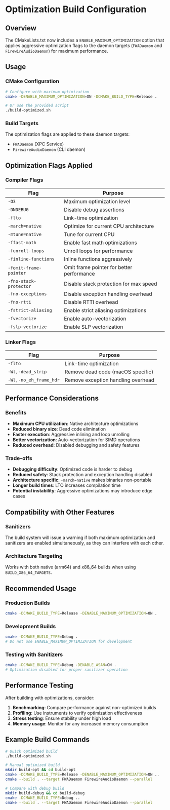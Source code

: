 # Optimization Build Configuration

## Overview

The CMakeLists.txt now includes a `ENABLE_MAXIMUM_OPTIMIZATION` option that applies aggressive optimization flags to the daemon targets (`FWADaemon` and `FirewireAudioDaemon`) for maximum performance.

## Usage

### CMake Configuration

```bash
# Configure with maximum optimization
cmake -DENABLE_MAXIMUM_OPTIMIZATION=ON -DCMAKE_BUILD_TYPE=Release .

# Or use the provided script
./build-optimized.sh
```

### Build Targets

The optimization flags are applied to these daemon targets:
- `FWADaemon` (XPC Service)
- `FirewireAudioDaemon` (CLI daemon)

## Optimization Flags Applied

### Compiler Flags

| Flag | Purpose |
|------|---------|
| `-O3` | Maximum optimization level |
| `-DNDEBUG` | Disable debug assertions |
| `-flto` | Link-time optimization |
| `-march=native` | Optimize for current CPU architecture |
| `-mtune=native` | Tune for current CPU |
| `-ffast-math` | Enable fast math optimizations |
| `-funroll-loops` | Unroll loops for performance |
| `-finline-functions` | Inline functions aggressively |
| `-fomit-frame-pointer` | Omit frame pointer for better performance |
| `-fno-stack-protector` | Disable stack protection for max speed |
| `-fno-exceptions` | Disable exception handling overhead |
| `-fno-rtti` | Disable RTTI overhead |
| `-fstrict-aliasing` | Enable strict aliasing optimizations |
| `-fvectorize` | Enable auto-vectorization |
| `-fslp-vectorize` | Enable SLP vectorization |

### Linker Flags

| Flag | Purpose |
|------|---------|
| `-flto` | Link-time optimization |
| `-Wl,-dead_strip` | Remove dead code (macOS specific) |
| `-Wl,-no_eh_frame_hdr` | Remove exception handling overhead |

## Performance Considerations

### Benefits
- **Maximum CPU utilization**: Native architecture optimizations
- **Reduced binary size**: Dead code elimination
- **Faster execution**: Aggressive inlining and loop unrolling
- **Better vectorization**: Auto-vectorization for SIMD operations
- **Reduced overhead**: Disabled debugging and safety features

### Trade-offs
- **Debugging difficulty**: Optimized code is harder to debug
- **Reduced safety**: Stack protection and exception handling disabled
- **Architecture specific**: `-march=native` makes binaries non-portable
- **Longer build times**: LTO increases compilation time
- **Potential instability**: Aggressive optimizations may introduce edge cases

## Compatibility with Other Features

### Sanitizers
The build system will issue a warning if both maximum optimization and sanitizers are enabled simultaneously, as they can interfere with each other.

### Architecture Targeting
Works with both native (arm64) and x86_64 builds when using `BUILD_X86_64_TARGETS`.

## Recommended Usage

### Production Builds
```bash
cmake -DCMAKE_BUILD_TYPE=Release -DENABLE_MAXIMUM_OPTIMIZATION=ON .
```

### Development Builds
```bash
cmake -DCMAKE_BUILD_TYPE=Debug .
# Do not use ENABLE_MAXIMUM_OPTIMIZATION for development
```

### Testing with Sanitizers
```bash
cmake -DCMAKE_BUILD_TYPE=Debug -DENABLE_ASAN=ON .
# Optimization disabled for proper sanitizer operation
```

## Performance Testing

After building with optimizations, consider:

1. **Benchmarking**: Compare performance against non-optimized builds
2. **Profiling**: Use instruments to verify optimization effectiveness
3. **Stress testing**: Ensure stability under high load
4. **Memory usage**: Monitor for any increased memory consumption

## Example Build Commands

```bash
# Quick optimized build
./build-optimized.sh

# Manual optimized build
mkdir build-opt && cd build-opt
cmake -DCMAKE_BUILD_TYPE=Release -DENABLE_MAXIMUM_OPTIMIZATION=ON ..
cmake --build . --target FWADaemon FirewireAudioDaemon --parallel

# Compare with debug build
mkdir build-debug && cd build-debug
cmake -DCMAKE_BUILD_TYPE=Debug ..
cmake --build . --target FWADaemon FirewireAudioDaemon --parallel
```
